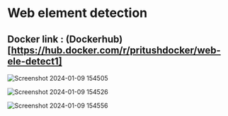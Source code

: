 # Web element detection

## Docker link : (Dockerhub)[https://hub.docker.com/r/pritushdocker/web-ele-detect1]

![Screenshot 2024-01-09 154505](https://github.com/Pritush09/Web-Elements-Detection/assets/89287734/4ee38254-e277-4fe1-ad06-876aa72e7914)

![Screenshot 2024-01-09 154526](https://github.com/Pritush09/Web-Elements-Detection/assets/89287734/4aae4ad7-283d-4504-a79e-343831e49e7b)

![Screenshot 2024-01-09 154556](https://github.com/Pritush09/Web-Elements-Detection/assets/89287734/5cd244e0-e35a-4fb3-a130-128c47b42753)


